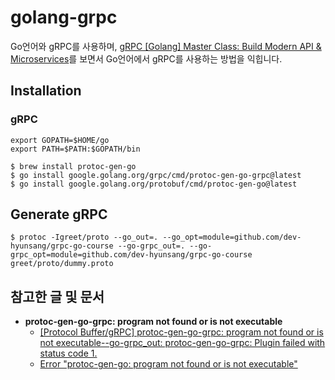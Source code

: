 # golang-grpc
Go언어와 gRPC를 사용하며, [gRPC [Golang] Master Class: Build Modern API & Microservices](https://udemy.com/course/grpc-golang/)를 보면서 Go언어에서 gRPC를 사용하는 방법을 익힙니다.

## Installation

### gRPC
```shell
export GOPATH=$HOME/go
export PATH=$PATH:$GOPATH/bin 
```

```shell
$ brew install protoc-gen-go
$ go install google.golang.org/grpc/cmd/protoc-gen-go-grpc@latest
$ go install google.golang.org/protobuf/cmd/protoc-gen-go@latest
```

## Generate gRPC
```shell
$ protoc -Igreet/proto --go_out=. --go_opt=module=github.com/dev-hyunsang/grpc-go-course --go-grpc_out=. --go-grpc_opt=module=github.com/dev-hyunsang/grpc-go-course greet/proto/dummy.proto
```

## 참고한 글 및 문서
- **protoc-gen-go-grpc: program not found or is not executable**
  - [[Protocol Buffer/gRPC] protoc-gen-go-grpc: program not found or is not executable--go-grpc_out: protoc-gen-go-grpc: Plugin failed with status code 1.](https://darkstart.tistory.com/160)
  - [Error "protoc-gen-go: program not found or is not executable"](https://stackoverflow.com/questions/57700860/error-protoc-gen-go-program-not-found-or-is-not-executable)